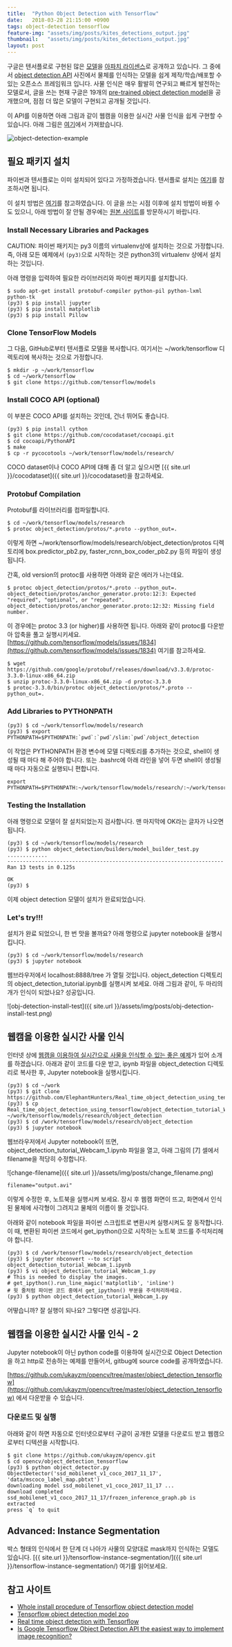 ```yaml
---
title:  "Python Object Detection with Tensorflow"
date:   2018-03-28 21:15:00 +0900
tags: object-detection tensorflow
feature-img: "assets/img/posts/kites_detections_output.jpg"
thumbnail:   "assets/img/posts/kites_detections_output.jpg"
layout: post
---
```


구글은 텐서플로로 구현된 많은 [모델](https://github.com/tensorflow/models)을 [아파치 라이센스](https://github.com/tensorflow/models/blob/master/LICENSE)로 공개하고 있습니다.
그 중에서 [object detection API](https://github.com/tensorflow/models/tree/master/research/object_detection) 사진에서 물체를 인식하는 모델을 쉽게 제작/학습/배포할 수 있는 오픈소스 프레임워크 입니다. 사물 인식은 매우 활발히 연구되고 빠르게 발전하는 모델로서, 글을 쓰는 현재 구글은 19개의 [pre-trained object detection model][modelzoo]을 공개했으며, 점점 더 많은 모델이 구현되고 공개될 것입니다.

이 API를 이용하면 아래 그림과 같이 웹캠을 이용한 실시간 사물 인식을 쉽게 구현할 수 있습니다. 아래 그림은 [여기][objexample2]에서 가져왔습니다.

![object-detection-example](https://cdn-images-1.medium.com/max/800/1*W3elu1yPiJ3bpj8MZrmvwA.gif)

## 필요 패키지 설치

파이썬과 텐서플로는 이미 설치되어 있다고 가정하겠습니다. 텐서플로 설치는 [여기](https://www.tensorflow.org/install/)를 참조하시면 됩니다.

이 설치 방법은 [여기][install]를 참고하였습니다. 이 글을 쓰는 시점 이후에 설치 방법이 바뀔 수도 있으니, 아래 방법이 잘 안될 경우에는 [원본 사이트][install]를 방문하시기 바랍니다.


### Install Necessary Libraries and Packages

CAUTION: 파이썬 패키지는 py3 이름의 virtualenv상에 설치하는 것으로 가정합니다. 즉, 아래 모든 예제에서 `(py3)`으로 시작하는 것은 python3의 virtualenv 상에서 설치하는 것입니다.

아래 명령을 입력하여 필요한 라이브러리와 파이썬 패키지를 설치합니다.

```
$ sudo apt-get install protobuf-compiler python-pil python-lxml python-tk
(py3) $ pip install jupyter
(py3) $ pip install matplotlib
(py3) $ pip install Pillow
```

### Clone TensorFlow Models

그 다음, GitHub로부터 텐서플로 모델을 복사합니다. 여기서는 ~/work/tensorflow 디렉토리에 복사하는 것으로 가정합니다.

```
$ mkdir -p ~/work/tensorflow
$ cd ~/work/tensorflow
$ git clone https://github.com/tensorflow/models
```

### Install COCO API (optional)

이 부분은 COCO API를 설치하는 것인데, 건너 뛰어도 좋습니다.

```
(py3) $ pip install cython
$ git clone https://github.com/cocodataset/cocoapi.git
$ cd cocoapi/PythonAPI
$ make
$ cp -r pycocotools ~/work/tensorflow/models/research/
```

COCO dataset이나 COCO API에 대해 좀 더 알고 싶으시면 [{{ site.url }}/cocodataset]({{ site.url }}/cocodataset)을 참고하세요.

### Protobuf Compilation

Protobuf를 라이브러리를 컴파일합니다.

```
$ cd ~/work/tensorflow/models/research
$ protoc object_detection/protos/*.proto --python_out=.
```
이렇게 하면 ~/work/tensorflow/models/research/object_detection/protos 디렉토리에 box.predictor_pb2.py, faster_rcnn_box_coder_pb2.py 등의 파일이 생성됩니다.

간혹, old version의 protoc를 사용하면 아래와 같은 에러가 나는데요.

```
$ protoc object_detection/protos/*.proto --python_out=.
object_detection/protos/anchor_generator.proto:12:3: Expected "required", "optional", or "repeated".
object_detection/protos/anchor_generator.proto:12:32: Missing field number.
```

이 경우에는 protoc 3.3 (or higher)를 사용하면 됩니다. 아래와 같이 protoc를 다운받아 압축을 풀고 실행시키세요.
[https://github.com/tensorflow/models/issues/1834](https://github.com/tensorflow/models/issues/1834) 여기를 참고하세요.

```
$ wget https://github.com/google/protobuf/releases/download/v3.3.0/protoc-3.3.0-linux-x86_64.zip
$ unzip protoc-3.3.0-linux-x86_64.zip -d protoc-3.3.0
$ protoc-3.3.0/bin/protoc object_detection/protos/*.proto --python_out=.
```

### Add Libraries to PYTHONPATH

```
(py3) $ cd ~/work/tensorflow/models/research
(py3) $ export PYTHONPATH=$PYTHONPATH:`pwd`:`pwd`/slim:`pwd`/object_detection
```
이 작업은 PYTHONPATH 환경 변수에 모델 디렉토리를 추가하는 것으로, shell이 생성될 때 마다 해 주어야 합니다. 또는 .bashrc에 아래 라인을 넣어 두면 shell이 생성될 때 마다 자동으로 실행되니 편합니다.

```
export PYTHONPATH=$PYTHONPATH:~/work/tensorflow/models/research/:~/work/tensorflow/models/research/slim:~/work/tensorflow/models/research/object_detection/
```

### Testing the Installation

아래 명령으로 모델이 잘 설치되었는지 검사합니다. 맨 마지막에 OK라는 글자가 나오면 됩니다.

```
(py3) $ cd ~/work/tensorflow/models/research
(py3) $ python object_detection/builders/model_builder_test.py
.............
----------------------------------------------------------------------
Ran 13 tests in 0.125s

OK
(py3) $
```

이제 object detection 모델이 설치가 완료되었습니다.

### Let's try!!!

설치가 완료 되었으니, 한 번 맛을 볼까요? 아래 명령으로 jupyter notebook을 실행시킵니다.

```
(py3) $ cd ~/work/tensorflow/models/research
(py3) $ jupyter notebook
```
웹브라우저에서 localhost:8888/tree 가 열릴 것입니다. object_detection 디렉토리의 object_detection_tutorial.ipynb를 실행시켜 보세요. 아래 그림과 같이, 두 마리의 개가 인식이 되었나요? 성공입니다.

![obj-detection-install-test]({{ site.url }}/assets/img/posts/obj-detection-install-test.png)


## 웹캠을 이용한 실시간 사물 인식

인터넷 상에 [웹캠을 이용하여 실시간으로 사물을 인식할 수 있는 좋은 예제](https://towardsdatascience.com/real-time-object-detection-with-tensorflow-detection-model-e7fd20421d5d)가 있어 소개를 하겠습니다. 아래과 같이 코드를 다운 받고, ipynb 파일을 object_detection 디렉토리로 복사한 후, Jupyter notebook을 실행시킵니다.

```
(py3) $ cd ~/work
(py3) $ git clone https://github.com/ElephantHunters/Real_time_object_detection_using_tensorflow
(py3) $ cp Real_time_object_detection_using_tensorflow/object_detection_tutorial_Webcam_1.ipynb ~/work/tensorflow/models/research/object_detection
(py3) $ cd /work/tensorflow/models/research/object_detection
(py3) $ jupyter notebook
```

웹브라우저에서 Jupyter notebook이 뜨면, object_detection_tutorial_Webcam_1.ipynb 파일을 열고, 아래 그림의 \[7\] 셀에서 filename을 적당히 수정합니다.

![change-filename]({{ site.url }}/assets/img/posts/change_filename.png)

```
filename="output.avi"
```

이렇게 수정한 후, 노트북을 실행시켜 보세요. 잠시 후 웹캠 화면이 뜨고, 화면에서 인식된 물체에 사각형이 그려지고 물체의 이름이 뜰 것입니다.

아래와 같이 notebook 파일을 파이썬 스크립트로 변환시켜 실행시켜도 잘 동작합니다. 이 때, 변환된 파이썬 코드에서 get_ipython()으로 시작하는 노트북 코드를 주석처리해야 합니다.

```
(py3) $ cd /work/tensorflow/models/research/object_detection
(py3) $ jupyter nbconvert --to script object_detection_tutorial_Webcam_1.ipynb
(py3) $ vi object_detection_tutorial_Webcam_1.py
# This is needed to display the images.
# get_ipython().run_line_magic('matplotlib', 'inline')
# 윗 줄처럼 파이썬 코드 중에서 get_ipython() 부분을 주석처리하세요.
(py3) $ python object_detection_tutorial_Webcam_1.py
```

어떻습니까? 잘 실행이 되나요? 그렇다면 성공입니다.

## 웹캠을 이용한 실시간 사물 인식 - 2

Jupyter notebook이 아닌 python code를 이용하여 실시간으로 Object Detection을 하고 http로 전송하는 예제를 만들어서, gitbug에 source code를 공개하였습니다.

[https://github.com/ukayzm/opencv/tree/master/object_detection_tensorflow](https://github.com/ukayzm/opencv/tree/master/object_detection_tensorflow) 에서 다운받을 수 있습니다.

### 다운로드 및 실행
아래와 같이 하면 자동으로 인터넷으로부터 구글이 공개한 모델을 다운로드 받고 웹캠으로부터 디텍션을 시작합니다.
```
$ git clone https://github.com/ukayzm/opencv.git
$ cd opencv/object_detection_tensorflow
(py3) $ python object_detector.py
ObjectDetector('ssd_mobilenet_v1_coco_2017_11_17', 'data/mscoco_label_map.pbtxt')
downloading model ssd_mobilenet_v1_coco_2017_11_17 ...
download completed
ssd_mobilenet_v1_coco_2017_11_17/frozen_inference_graph.pb is extracted
press `q` to quit
```

## Advanced: Instance Segmentation

박스 형태의 인식에서 한 단계 더 나아가 사물의 모양대로 mask까지 인식하는 모델도 있습니다. [{{ site.url }}/tensorflow-instance-segmentation/]({{ site.url }}/tensorflow-instance-segmentation/) 여기를 읽어보세요.

## 참고 사이트

* [Whole install procedure of Tensorflow object detection model][install]
* [Tensorflow object detection model zoo][modelzoo]
* [Real time object detection with Tensorflow][objexample1]
* [Is Google Tensorflow Object Detection API the easiest way to implement image recognition?][objexample2]


[install]:https://github.com/tensorflow/models/blob/master/research/object_detection/g3doc/installation.md
[modelzoo]: https://github.com/tensorflow/models/blob/master/research/object_detection/g3doc/detection_model_zoo.md
[objexample1]:https://towardsdatascience.com/real-time-object-detection-with-tensorflow-detection-model-e7fd20421d5d
[objexample2]: https://towardsdatascience.com/is-google-tensorflow-object-detection-api-the-easiest-way-to-implement-image-recognition-a8bd1f500ea0
[maskexample]: https://towardsdatascience.com/using-tensorflow-object-detection-to-do-pixel-wise-classification-702bf2605182
